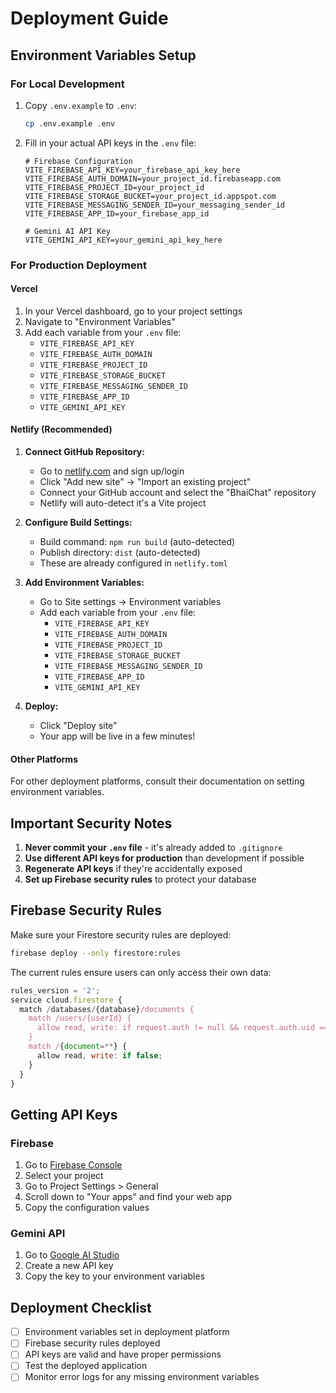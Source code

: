 # Deployment Guide

## Environment Variables Setup

### For Local Development
1. Copy `.env.example` to `.env`:
   ```bash
   cp .env.example .env
   ```

2. Fill in your actual API keys in the `.env` file:
   ```env
   # Firebase Configuration
   VITE_FIREBASE_API_KEY=your_firebase_api_key_here
   VITE_FIREBASE_AUTH_DOMAIN=your_project_id.firebaseapp.com
   VITE_FIREBASE_PROJECT_ID=your_project_id
   VITE_FIREBASE_STORAGE_BUCKET=your_project_id.appspot.com
   VITE_FIREBASE_MESSAGING_SENDER_ID=your_messaging_sender_id
   VITE_FIREBASE_APP_ID=your_firebase_app_id

   # Gemini AI API Key
   VITE_GEMINI_API_KEY=your_gemini_api_key_here
   ```

### For Production Deployment

#### Vercel
1. In your Vercel dashboard, go to your project settings
2. Navigate to "Environment Variables"
3. Add each variable from your `.env` file:
   - `VITE_FIREBASE_API_KEY`
   - `VITE_FIREBASE_AUTH_DOMAIN`
   - `VITE_FIREBASE_PROJECT_ID`
   - `VITE_FIREBASE_STORAGE_BUCKET`
   - `VITE_FIREBASE_MESSAGING_SENDER_ID`
   - `VITE_FIREBASE_APP_ID`
   - `VITE_GEMINI_API_KEY`

#### Netlify (Recommended)
1. **Connect GitHub Repository:**
   - Go to [netlify.com](https://netlify.com) and sign up/login
   - Click "Add new site" → "Import an existing project"
   - Connect your GitHub account and select the "BhaiChat" repository
   - Netlify will auto-detect it's a Vite project

2. **Configure Build Settings:**
   - Build command: `npm run build` (auto-detected)
   - Publish directory: `dist` (auto-detected)
   - These are already configured in `netlify.toml`

3. **Add Environment Variables:**
   - Go to Site settings → Environment variables
   - Add each variable from your `.env` file:
     - `VITE_FIREBASE_API_KEY`
     - `VITE_FIREBASE_AUTH_DOMAIN`
     - `VITE_FIREBASE_PROJECT_ID`
     - `VITE_FIREBASE_STORAGE_BUCKET`
     - `VITE_FIREBASE_MESSAGING_SENDER_ID`
     - `VITE_FIREBASE_APP_ID`
     - `VITE_GEMINI_API_KEY`

4. **Deploy:**
   - Click "Deploy site"
   - Your app will be live in a few minutes!

#### Other Platforms
For other deployment platforms, consult their documentation on setting environment variables.

## Important Security Notes

1. **Never commit your `.env` file** - it's already added to `.gitignore`
2. **Use different API keys for production** than development if possible
3. **Regenerate API keys** if they're accidentally exposed
4. **Set up Firebase security rules** to protect your database

## Firebase Security Rules

Make sure your Firestore security rules are deployed:

```bash
firebase deploy --only firestore:rules
```

The current rules ensure users can only access their own data:
```javascript
rules_version = '2';
service cloud.firestore {
  match /databases/{database}/documents {
    match /users/{userId} {
      allow read, write: if request.auth != null && request.auth.uid == userId;
    }
    match /{document=**} {
      allow read, write: if false;
    }
  }
}
```

## Getting API Keys

### Firebase
1. Go to [Firebase Console](https://console.firebase.google.com/)
2. Select your project
3. Go to Project Settings > General
4. Scroll down to "Your apps" and find your web app
5. Copy the configuration values

### Gemini API
1. Go to [Google AI Studio](https://makersuite.google.com/app/apikey)
2. Create a new API key
3. Copy the key to your environment variables

## Deployment Checklist

- [ ] Environment variables set in deployment platform
- [ ] Firebase security rules deployed
- [ ] API keys are valid and have proper permissions
- [ ] Test the deployed application
- [ ] Monitor error logs for any missing environment variables
